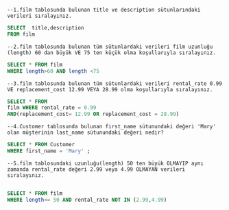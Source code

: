 `--1.film tablosunda bulunan title ve description sütunlarındaki verileri sıralayınız.`

```SQL
SELECT  title,description
FROM film
```

`--2.film tablosunda bulunan tüm sütunlardaki verileri film uzunluğu (length) 60 dan büyük VE 75 ten küçük olma koşullarıyla sıralayınız.`
```SQL
SELECT * FROM film
WHERE length>60 AND length <75
```


`--3.film tablosunda bulunan tüm sütunlardaki verileri rental_rate 0.99 VE replacement_cost 12.99 VEYA 28.99 olma koşullarıyla sıralayınız.`

```SQL
SELECT * FROM 
film WHERE rental_rate = 0.99 
AND(replacement_cost= 12.99 OR replacement_cost = 28.99)
```

`--4.Customer tablosunda bulunan first_name sütunundaki değeri 'Mary' olan müşterinin last_name sütunundaki değeri nedir?`

```SQL
SELECT * FROM Customer
WHERE first_name = 'Mary' ;

```


`--5.film tablosundaki uzunluğu(length) 50 ten büyük OLMAYIP aynı zamanda rental_rate değeri 2.99 veya 4.99 OLMAYAN verileri sıralayınız.`

```SQL

SELECT * FROM film
WHERE length<= 50 AND rental_rate NOT IN (2.99,4.99)
```
